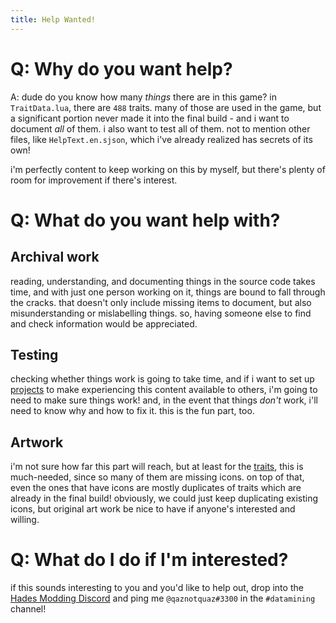 ```yaml
---
title: Help Wanted!
---
```


# Q: Why do you want help?
A: dude do you know how many *things* there are in this game? in `TraitData.lua`, there are `488` traits. many of those are used in the game, but a significant portion never made it into the final build - and i want to document *all* of them. i also want to test all of them. not to mention other files, like `HelpText.en.sjson`, which i've already realized has secrets of its own!

i'm perfectly content to keep working on this by myself, but there's plenty of room for improvement if there's interest.

# Q: What do you want help with?
## Archival work
reading, understanding, and documenting things in the source code takes time, and with just one person working on it, things are bound to fall through the cracks. that doesn't only include missing items to document, but also misunderstanding or mislabelling things. so, having someone else to find and check information would be appreciated.

## Testing
checking whether things work is going to take time, and if i want to set up [projects](traits/ExhumedTraits%20mod/readme.md) to make experiencing this content available to others, i'm going to need to make sure things work! and, in the event that things *don't* work, i'll need to know why and how to fix it. this is the fun part, too.

## Artwork
i'm not sure how far this part will reach, but at least for the [traits](traits/list/traitData_alphabetical.md), this is much-needed, since so many of them are missing icons. on top of that, even the ones that have icons are mostly duplicates of traits which are already in the final build! obviously, we could just keep duplicating existing icons, but original art work be nice to have if anyone's interested and willing.

# Q: What do I do if I'm interested?
if this sounds interesting to you and you'd like to help out, drop into the [Hades Modding Discord](https://discord.gg/KuMbyrN) and ping me `@qaznotquaz#3300` in the `#datamining` channel!